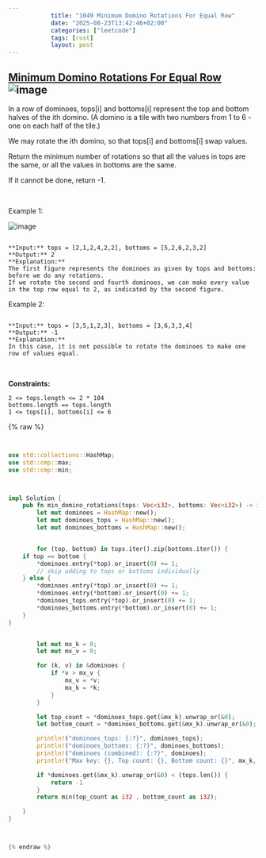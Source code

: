 ```yaml
---
            title: "1049 Minimum Domino Rotations For Equal Row"
            date: "2025-08-23T13:42:46+02:00"
            categories: ["leetcode"]
            tags: [rust]
            layout: post
---
```

            
## [Minimum Domino Rotations For Equal Row](https://leetcode.com/problems/minimum-domino-rotations-for-equal-row) ![image](https://img.shields.io/badge/Difficulty-Medium-orange)

In a row of dominoes, tops[i] and bottoms[i] represent the top and bottom halves of the ith domino. (A domino is a tile with two numbers from 1 to 6 - one on each half of the tile.)

We may rotate the ith domino, so that tops[i] and bottoms[i] swap values.

Return the minimum number of rotations so that all the values in tops are the same, or all the values in bottoms are the same.

If it cannot be done, return -1.

 

Example 1:

![image](https://assets.leetcode.com/uploads/2021/05/14/domino.png)
```

**Input:** tops = [2,1,2,4,2,2], bottoms = [5,2,6,2,3,2]
**Output:** 2
**Explanation:** 
The first figure represents the dominoes as given by tops and bottoms: before we do any rotations.
If we rotate the second and fourth dominoes, we can make every value in the top row equal to 2, as indicated by the second figure.

```

Example 2:

```

**Input:** tops = [3,5,1,2,3], bottoms = [3,6,3,3,4]
**Output:** -1
**Explanation:** 
In this case, it is not possible to rotate the dominoes to make one row of values equal.

```

 

**Constraints:**

	2 <= tops.length <= 2 * 104
	bottoms.length == tops.length
	1 <= tops[i], bottoms[i] <= 6

{% raw %}


```rust


use std::collections::HashMap;
use std::cmp::max;
use std::cmp::min;



impl Solution {
    pub fn min_domino_rotations(tops: Vec<i32>, bottoms: Vec<i32>) -> i32 {
        let mut dominoes = HashMap::new();
        let mut dominoes_tops = HashMap::new();
        let mut dominoes_bottoms = HashMap::new();


        for (top, bottom) in tops.iter().zip(bottoms.iter()) {
    if top == bottom {
        *dominoes.entry(*top).or_insert(0) += 1;
        // skip adding to tops or bottoms individually
    } else {
        *dominoes.entry(*top).or_insert(0) += 1;
        *dominoes.entry(*bottom).or_insert(0) += 1;
        *dominoes_tops.entry(*top).or_insert(0) += 1;
        *dominoes_bottoms.entry(*bottom).or_insert(0) += 1;
    }
}


        let mut mx_k = 0;
        let mut mx_v = 0;

        for (k, v) in &dominoes {
            if *v > mx_v {
                mx_v = *v;
                mx_k = *k;
            }
        }

        let top_count = *dominoes_tops.get(&mx_k).unwrap_or(&0);
        let bottom_count = *dominoes_bottoms.get(&mx_k).unwrap_or(&0);

        println!("dominoes_tops: {:?}", dominoes_tops);
        println!("dominoes_bottoms: {:?}", dominoes_bottoms);
        println!("dominoes (combined): {:?}", dominoes);
        println!("Max key: {}, Top count: {}, Bottom count: {}", mx_k, top_count, bottom_count);

        if *dominoes.get(&mx_k).unwrap_or(&0) < (tops.len()) {
            return -1
        }
        return min(top_count as i32 , bottom_count as i32);

    }
}



{% endraw %}
```
